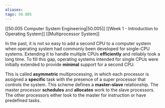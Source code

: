 ```yaml
---
aliases: 
tags: 50.005
---
```

[[50.005 Computer System Engineering|50.005]]
[[Week 1 - Introduction to Operating System]]
[[Multiprocessor System]]

In the past, it is not so easy to add a second CPU to a computer system when operating system had commonly been developed for single-CPU systems. Extending it to handle multiple CPUs **efficiently** and reliably took a long time. To fill this gap, operating systems intended for single CPUs were initially extended to provide **minimal** support for a second CPU.

This is called **asymmetric** multiprocessing, in which each processor is assigned a **specific** task with the presence of a super processor that controls the system. This scheme defines a **master–slave** relationship. The master processor **schedules** and **allocates** work to the slave processors. The other processors either look to the master for instruction or have predefined tasks.